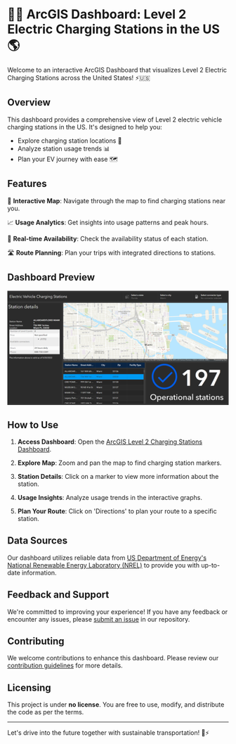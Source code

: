 # 🚗🔌 ArcGIS Dashboard: Level 2 Electric Charging Stations in the US 🌎

Welcome to an interactive ArcGIS Dashboard that visualizes Level 2 Electric Charging Stations across the United States! ⚡🇺🇸

## Overview

This dashboard provides a comprehensive view of Level 2 electric vehicle charging stations in the US. It's designed to help you:

- Explore charging station locations 📍
- Analyze station usage trends 📊
- Plan your EV journey with ease 🗺️

## Features

🌟 **Interactive Map**: Navigate through the map to find charging stations near you.

📈 **Usage Analytics**: Get insights into usage patterns and peak hours.

🔌 **Real-time Availability**: Check the availability status of each station.

🛣️ **Route Planning**: Plan your trips with integrated directions to stations.

## Dashboard Preview

![Dashboard Preview](Dashboard.png)

## How to Use

1. **Access Dashboard**: Open the [ArcGIS Level 2 Charging Stations Dashboard](https://nam02.safelinks.protection.outlook.com/?url=https%3A%2F%2Fwww.arcgis.com%2Fapps%2Fdashboards%2F4130e85d715b43d6a650b98cd1266e64&data=05%7C01%7Cjgyegyiri2023%40fau.edu%7C273c8ac17cd14c0312a708db9dd906eb%7C63c3c9c1e824413fb4352f0cabb2828f%7C0%7C0%7C638277327706460954%7CUnknown%7CTWFpbGZsb3d8eyJWIjoiMC4wLjAwMDAiLCJQIjoiV2luMzIiLCJBTiI6Ik1haWwiLCJXVCI6Mn0%3D%7C3000%7C%7C%7C&sdata=Br4b%2FXgE8n5xJbIwmlQ57FEHVFvWWORWtVPZx5J0ckI%3D&reserved=0).

2. **Explore Map**: Zoom and pan the map to find charging station markers.

3. **Station Details**: Click on a marker to view more information about the station.

4. **Usage Insights**: Analyze usage trends in the interactive graphs.

5. **Plan Your Route**: Click on 'Directions' to plan your route to a specific station.

## Data Sources

Our dashboard utilizes reliable data from [US Department of Energy's National Renewable Energy Laboratory (NREL)](https://services.arcgis.com/nzS0F0zdNLvs7nc8/arcgis/rest/services/Electric_Vehicle_Level_2_charging_stations_public_layer_view/FeatureServer) to provide you with up-to-date information.

## Feedback and Support

We're committed to improving your experience! If you have any feedback or encounter any issues, please [submit an issue](link_to_issues) in our repository.

## Contributing

We welcome contributions to enhance this dashboard. Please review our [contribution guidelines](link_to_contributing) for more details.

## Licensing

This project is under **no license**. You are free to use, modify, and distribute the code as per the terms.

---

Let's drive into the future together with sustainable transportation! 🌱⚡

